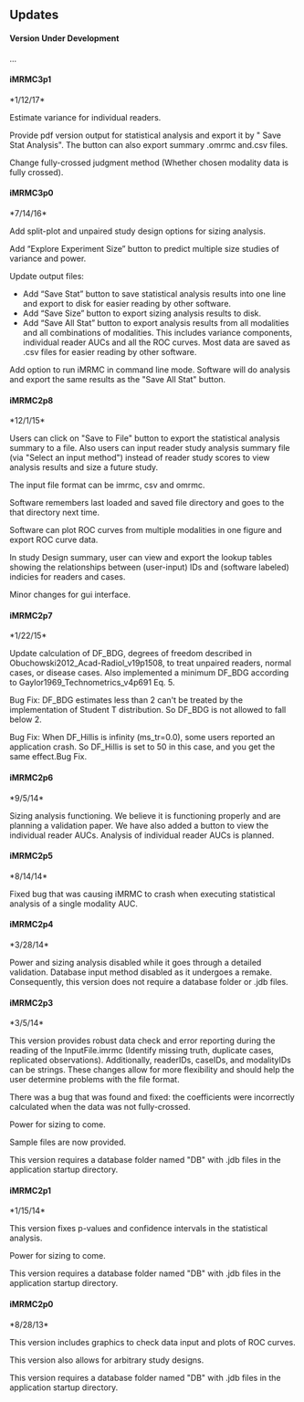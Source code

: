 <h2>Updates</h2>

<h4>Version Under Development</h4>
...

<h4>iMRMC3p1</h4>
*1/12/17*

Estimate variance for individual readers. 

Provide pdf version output for statistical analysis and export it by " Save Stat Analysis". The button can also export summary .omrmc and.csv files.

Change fully-crossed judgment method (Whether chosen modality data is fully crossed).


<h4>iMRMC3p0</h4>
*7/14/16*

Add split-plot and unpaired study design options for sizing analysis.

Add “Explore Experiment Size” button to predict multiple size studies of variance and power.

Update output files:
  * Add “Save Stat” button to save statistical analysis results into one line and export to disk for easier reading by other software.
  * Add “Save Size” button to export sizing analysis results to disk.
  * Add “Save All Stat” button to export analysis results from all modalities and all combinations of modalities. This includes variance components, individual reader AUCs and all the ROC curves. Most data are saved as .csv files for easier reading by other software.

Add option to run iMRMC in command line mode. Software will do analysis and export the same results as the "Save All Stat" button.


<h4>iMRMC2p8</h4>
*12/1/15*

Users can click on "Save to File" button to export the statistical analysis summary to a file. Also users can input reader study analysis summary file (via "Select an input method") instead of reader study scores to view analysis results and size a future study.

The input file format can be imrmc, csv and omrmc.

Software remembers last loaded and saved file directory and goes to the that directory next time.

Software can plot ROC curves from multiple modalities in one figure and export ROC curve data.

In study Design summary, user can view and export the lookup tables showing the relationships between (user-input) IDs and (software labeled) indicies for readers and cases.

Minor changes for gui interface.


<h4>iMRMC2p7</h4>
*1/22/15*

Update calculation of DF_BDG, degrees of freedom described in Obuchowski2012_Acad-Radiol_v19p1508, to treat unpaired readers, normal cases, or disease cases. Also implemented a minimum DF_BDG according to Gaylor1969_Technometrics_v4p691 Eq. 5. 

Bug Fix: DF_BDG estimates less than 2 can't be treated by the implementation of Student T distribution. So DF_BDG is not allowed to fall below 2. 

Bug Fix: When DF_Hillis is infinity (ms_tr=0.0), some users reported an application crash. So DF_Hillis is set to 50 in this case, and you get the same effect.Bug Fix.


<h4>iMRMC2p6</h4>
*9/5/14*

Sizing analysis functioning. We believe it is functioning properly and are planning a validation paper. We have also added a button to view the individual reader AUCs. Analysis of individual reader AUCs is planned. 


<h4>iMRMC2p5</h4>
*8/14/14*

Fixed bug that was causing iMRMC to crash when executing statistical analysis of a single modality AUC.


<h4>iMRMC2p4</h4>
*3/28/14*

Power and sizing analysis disabled while it goes through a detailed validation. 
Database input method disabled as it undergoes a remake. Consequently, this version does not require a database folder or .jdb files.


<h4>iMRMC2p3</h4>
*3/5/14*

This version provides robust data check and error reporting during the reading of the InputFile.imrmc (Identify missing truth, duplicate cases, replicated observations). Additionally, readerIDs, caseIDs, and modalityIDs can be strings. These changes allow for more flexibility and should help the user determine problems with the file format. 

There was a bug that was found and fixed: the coefficients were incorrectly calculated when the data was not fully-crossed. 

Power for sizing to come. 

Sample files are now provided. 

This version requires a database folder named "DB" with .jdb files in the application startup directory.


<h4>iMRMC2p1</h4>
*1/15/14*

This version fixes p-values and confidence intervals in the statistical analysis. 

Power for sizing to come. 

This version requires a database folder named "DB" with .jdb files in the application startup directory.


<h4>iMRMC2p0</h4>
*8/28/13*

This version includes graphics to check data input and plots of ROC curves. 

This version also allows for arbitrary study designs. 

This version requires a database folder named "DB" with .jdb files in the application startup directory.




